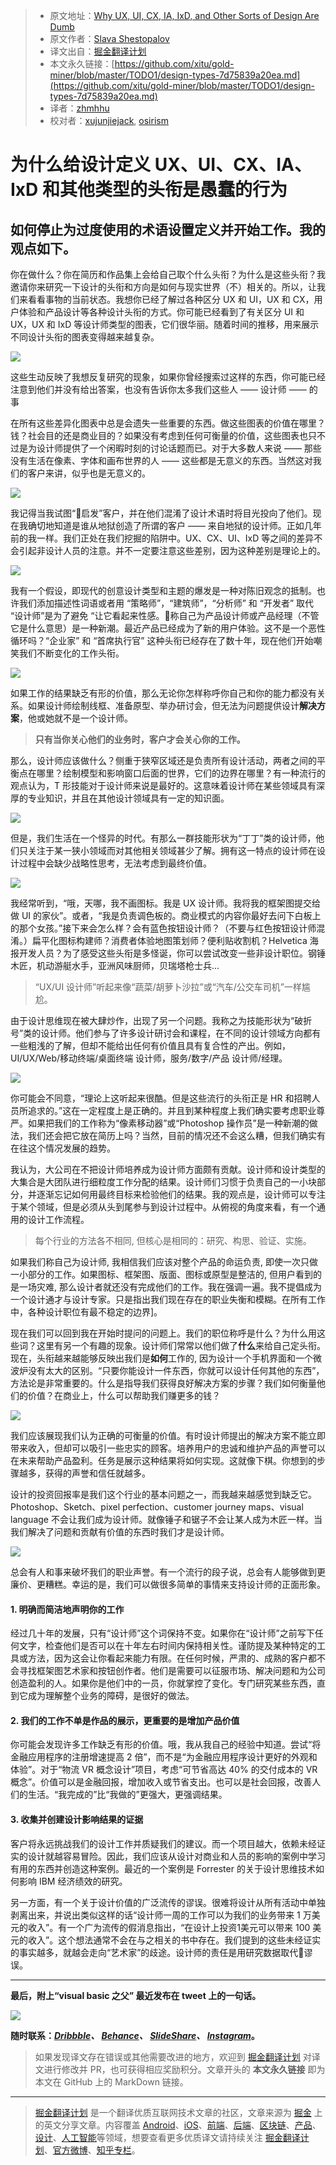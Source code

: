 > * 原文地址：[Why UX, UI, CX, IA, IxD, and Other Sorts of Design Are Dumb](https://medium.muz.li/design-types-7d75839a20ea)
> * 原文作者：[Slava Shestopalov](https://medium.muz.li/@shestopalov.v?source=post_header_lockup)
> * 译文出自：[掘金翻译计划](https://github.com/xitu/gold-miner)
> * 本文永久链接：[https://github.com/xitu/gold-miner/blob/master/TODO1/design-types-7d75839a20ea.md](https://github.com/xitu/gold-miner/blob/master/TODO1/design-types-7d75839a20ea.md)
> * 译者：[zhmhhu](https://github.com/zhmhhu)
> * 校对者：[xujunjiejack](https://github.com/xujunjiejack), [osirism](https://github.com/osirism)

# 为什么给设计定义 UX、UI、CX、IA、IxD 和其他类型的头衔是愚蠢的行为

## 如何停止为过度使用的术语设置定义并开始工作。我的观点如下。

你在做什么？你在简历和作品集上会给自己取个什么头衔？为什么是这些头衔？我邀请你来研究一下设计的头衔和方向是如何与现实世界（不）相关的。所以，让我们来看看事物的当前状态。我想你已经了解过各种区分 UX 和 UI，UX 和 CX，用户体验和产品设计等各种设计头衔的方式。你可能已经看到了有关区分 UI 和 UX，UX 和 IxD 等设计师类型的图表，它们很华丽。随着时间的推移，用来展示不同设计头衔的图表变得越来越复杂。

![](https://cdn-images-1.medium.com/max/1000/1*XWNVnfj2dLz6nv27Xs_6_Q.png)

这些生动反映了我想反复研究的现象，如果你曾经搜索过这样的东西，你可能已经注意到他们并没有给出答案，也没有告诉你太多我们这些人 —— 设计师 —— 的事

在所有这些差异化图表中总是会遗失一些重要的东西。做这些图表的价值在哪里？钱？社会目的还是商业目的？如果没有考虑到任何可衡量的价值，这些图表也只不过是为设计师提供了一个闲暇时刻的讨论话题而已。对于大多数人来说 —— 那些没有生活在像素、字体和画布世界的人 —— 这些都是无意义的东西。当然这对我们的客户来讲，似乎也是无意义的。

![](https://cdn-images-1.medium.com/max/1000/1*Rd8N8AgupUMRaBJJ_txp8A.png)

我记得当我试图“启发”客户，并在他们混淆了设计术语时将目光投向了他们。现在我确切地知道是谁从地狱创造了所谓的客户 —— 来自地狱的设计师。正如几年前的我一样。我们正处在我们挖掘的陷阱中。UX、CX、UI、IxD 等之间的差异不会引起非设计人员的注意。并不一定要注意这些差别，因为这种差别是理论上的。

![](https://cdn-images-1.medium.com/max/1000/1*vviekrE3A_mbzN2YlX6msA.png)

我有一个假设，即现代的创意设计类型和主题的爆发是一种对陈旧观念的抵制。也许我们添加描述性词语或者用 “策略师”，“建筑师”，“分析师” 和 “开发者” 取代 “设计师”是为了避免 “让它看起来性感。称自己为产品设计师或产品经理（不管它是什么意思）是一种新潮。最近产品已经成为了新的用户体验。这不是一个恶性循环吗？“企业家” 和 “首席执行官” 这种头衔已经存在了数十年，现在他们开始嘲笑我们不断变化的工作头衔。

![](https://cdn-images-1.medium.com/max/1000/1*LVTK3hTwcAObaZ_A6pT6Bg.png)

如果工作的结果缺乏有形的价值，那么无论你怎样称呼你自己和你的能力都没有关系。如果设计师绘制线框、准备原型、举办研讨会，但无法为问题提供设计**解决方案**，他或她就不是一个设计师。

> **只有当你关心他们的业务时，客户才会关心你的工作。**

那么，设计师应该做什么？侧重于狭窄区域还是负责所有设计活动，两者之间的平衡点在哪里？绘制模型和影响窗口后面的世界，它们的边界在哪里？有一种流行的观点认为，T 形技能对于设计师来说是最好的。这意味着设计师在某些领域具有深厚的专业知识，并且在其他设计领域具有一定的知识面。

![](https://cdn-images-1.medium.com/max/1000/1*hK7ytbVyb-RZ15CfBODnbg.png)

但是，我们生活在一个怪异的时代。有那么一群技能形状为“丁丁”类的设计师，他们只关注于某一狭小领域而对其他相关领域甚少了解。拥有这一特点的设计师在设计过程中会缺少战略性思考，无法考虑到最终价值。

![](https://cdn-images-1.medium.com/max/1000/1*NWL3zO3SIvITHknl-TlDkA.png)

我经常听到，“哦，天哪，我不画图标。我是 UX 设计师。我将我的框架图提交给做 UI 的家伙”。或者，“我是负责调色板的。商业模式的内容你最好去问下白板上的那个女孩。”接下来会怎么样？会有蓝色按钮设计师？（不要与红色按钮设计师混淆。）扁平化图标构建师？消费者体验地图策划师？便利贴收割机？Helvetica 海报开发人员？为了感受这些头衔是多怪诞，你可以尝试改变一些非设计职位。钢锤木匠，机动游艇水手，亚洲风味厨师，贝瑞塔枪士兵...

> “UX/UI 设计师”听起来像“蔬菜/胡萝卜沙拉”或“汽车/公交车司机”一样尴尬。

由于设计思维现在被大肆炒作，出现了另一个问题。我称之为技能形状为“破折号”类的设计师。他们参与了许多设计研讨会和课程，在不同的设计领域方向都有一些粗浅的了解，但却不能给出任何有价值且具有复合性的产出。例如，UI/UX/Web/移动终端/桌面终端 设计师，服务/数字/产品 设计师/经理。

![](https://cdn-images-1.medium.com/max/1000/1*riMfPuh8foxeobts4Xgt8A.png)

你可能会不同意，“理论上这听起来很酷。但是这些流行的头衔正是 HR 和招聘人员所追求的。”这在一定程度上是正确的。并且到某种程度上我们确实要考虑职业尊严。如果把我们的工作称为“像素移动器”或“Photoshop 操作员”是一种新潮的做法，我们还会把它放在简历上吗？当然，目前的情况还不会这么糟，但我们确实有在往这个情况发展的趋势。

我认为，大公司在不把设计师培养成为设计师方面颇有贡献。设计师和设计类型的大集合是大团队进行细粒度工作分配的结果。设计师们习惯于负责自己的一小块部分，并逐渐忘记如何用最终目标来检验他们的结果。我的观点是，设计师可以专注于某个领域，但是必须从头到尾参与到设计过程中。从俯视的角度来看，有一个通用的设计工作流程。

> 每个行业的方法各不相同, 但核心是相同的：研究、构思、验证、实施。

如果我们称自己为设计师, 我相信我们应该对整个产品的命运负责, 即使一次只做一小部分的工作。如果图标、框架图、版面、图标或原型是整洁的, 但用户看到的是一场灾难, 那么设计者就还没有完成他们的工作。我在强调一遍。我不提倡成为一个设计通才与设计专家。只是指出我们现在存在的职业失衡和模糊。在所有工作中，各种设计职位有最不稳定的边界]。

现在我们可以回到我在开始时提问的问题上。我们的职位称呼是什么？为什么用这些词？这里有另一个有趣的现象。设计师们常常以他们做了**什么**来给自己定头衔。现在，头衔越来越能够反映出我们是**如何**工作的, 因为设计一个手机界面和一个微波炉没有太大的区别。“只要你能设计一件东西，你就可以设计任何其他的东西”，方法论是非常重要的。什么是指导我们获得良好解决方案的步骤？我们如何衡量他们的价值？在商业上，什么可以帮助我们赚更多的钱？

![](https://cdn-images-1.medium.com/max/1000/1*bWGnsAWm-KdOdetYjO9nGw.png)

我们应该展现我们认为正确的可衡量的价值。有时设计师提出的解决方案不能立即带来收入，但却可以吸引一些忠实的顾客。培养用户的忠诚和维护产品的声誉可以在未来帮助产品盈利。任务是展示这种结果将如何实现。这就像下棋。你想到的步骤越多，获得的声誉和信任就越多。

设计的投资回报率是我们这个行业的基本问题之一，而我越来越感觉到缺乏它。Photoshop、Sketch、pixel perfection、customer journey maps、visual language 不会让我们成为设计师。就像锤子和锯子不会让某人成为木匠一样。当我们解决了问题和贡献有价值的东西时我们才是设计师。

![](https://cdn-images-1.medium.com/max/1000/1*weMdmdiR2hQCC_TIB07XSQ.png)

总会有人和事来破坏我们的职业声誉。有一个流行的段子说，总会有人能够做到更廉价、更糟糕。幸运的是，我们可以做很多简单的事情来支持设计师的正面形象。

#### 1. 明确而简洁地声明你的工作

经过几十年的发展，只有“设计师”这个词保持不变。如果你在“设计师”之前写下任何文字，检查他们是否可以在十年左右时间内保持相关性。谨防提及某种特定的工具或方法，因为这会让你看起来能力有限。在任何时候，严肃的、成熟的客户都不会寻找框架图艺术家和按钮创作者。他们是需要可以征服市场、解决问题和为公司创造盈利的人。如果你是他们中的一员，你就掌控了变化。专门研究某些东西，直到它成为理解整个业务的障碍，是很好的做法。

#### 2. 我们的工作不单是作品的展示，更重要的是增加产品价值

你可能会发现许多工作缺乏有形的价值。哦，我从我自己的经验中知道。尝试“将金融应用程序的注册增速提高 2 倍”，而不是“为金融应用程序设计更好的外观和体验”。对于“物流 VR 概念设计”项目，考虑“可节省高达 40% 的交付成本的 VR 概念”。价值可以是金融回报，增加收入或节省支出。也可以是社会回报，改善人们的生活。“我完成的”比“我做的”更强大，更强调结果。

#### 3. 收集并创建设计影响结果的证据

客户将永远挑战我们的设计工作并质疑我们的建议。而一个项目越大，依赖未经证实的设计就越容易冒险。因此，我们应该从设计对商业和人员的影响的案例中学习有用的东西并创造这种案例。最近的一个案例是 Forrester 的关于设计思维技术如何影响 IBM 经济绩效的研究。

另一方面，有一个关于设计价值的广泛流传的谬误。很难将设计从所有活动中单独剥离出来，并说出类似这样的话“设计师一周的工作可以为我们的业务带来 1 万美元的收入”。有一个广为流传的假消息指出，“在设计上投资1美元可以带来 100 美元的收入”。这个想法通常不会在与之相关的书中存在。我们提到的这些未经证实的事实越多，就越会走向“艺术家”的歧途。设计师的责任是用研究数据取代谬误。

* * *

**最后，附上“visual basic 之父” 最近发布在 tweet 上的一句话。**

![](https://cdn-images-1.medium.com/max/1000/1*2Wjbju8NISCNbyxuvZVKig.png)

**随时联系：[_Dribbble_](https://dribbble.com/shestopalov)_、_ [_Behance_](https://www.behance.net/shestopalov)_、_ [_SlideShare_](https://www.slideshare.net/shestopalov)_、_ [_Instagram_](https://www.instagram.com/slava.shestopalov/)。**

> 如果发现译文存在错误或其他需要改进的地方，欢迎到 [掘金翻译计划](https://github.com/xitu/gold-miner) 对译文进行修改并 PR，也可获得相应奖励积分。文章开头的 **本文永久链接** 即为本文在 GitHub 上的 MarkDown 链接。


---

> [掘金翻译计划](https://github.com/xitu/gold-miner) 是一个翻译优质互联网技术文章的社区，文章来源为 [掘金](https://juejin.im) 上的英文分享文章。内容覆盖 [Android](https://github.com/xitu/gold-miner#android)、[iOS](https://github.com/xitu/gold-miner#ios)、[前端](https://github.com/xitu/gold-miner#前端)、[后端](https://github.com/xitu/gold-miner#后端)、[区块链](https://github.com/xitu/gold-miner#区块链)、[产品](https://github.com/xitu/gold-miner#产品)、[设计](https://github.com/xitu/gold-miner#设计)、[人工智能](https://github.com/xitu/gold-miner#人工智能)等领域，想要查看更多优质译文请持续关注 [掘金翻译计划](https://github.com/xitu/gold-miner)、[官方微博](http://weibo.com/juejinfanyi)、[知乎专栏](https://zhuanlan.zhihu.com/juejinfanyi)。
